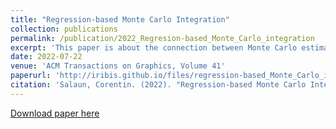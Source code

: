 ```yaml
---
title: "Regression-based Monte Carlo Integration"
collection: publications
permalink: /publication/2022_Regresion-based_Monte_Carlo_integration
excerpt: 'This paper is about the connection between Monte Carlo estimators and regressions. We have studied the construction of a new class of estimator based on least square regressions and their use in Control variate estimators.'
date: 2022-07-22
venue: 'ACM Transactions on Graphics, Volume 41'
paperurl: 'http://iribis.github.io/files/regression-based_Monte_Carlo_integration.pdf'
citation: 'Salaun, Corentin. (2022). "Regression-based Monte Carlo Integration" <i>ACM Transactions on Graphics, Volume 41</i>.'
---
```



[Download paper here](http://iribis.github.io/files/regression-based_Monte_Carlo_integration.pdf)